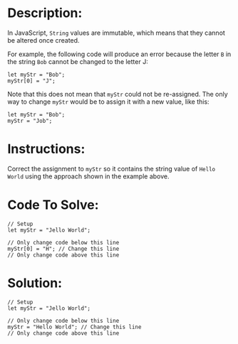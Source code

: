 # Description:

In JavaScript, `String` values are immutable, which means that they cannot be altered once created.

For example, the following code will produce an error because the letter `B` in the string `Bob` cannot be changed to the letter J:

```Js
let myStr = "Bob";
myStr[0] = "J";
```

Note that this does not mean that `myStr` could not be re-assigned. The only way to change `myStr` would be to assign it with a new value, like this:

```Js
let myStr = "Bob";
myStr = "Job";
```

# Instructions:

Correct the assignment to `myStr` so it contains the string value of `Hello World` using the approach shown in the example above.

# Code To Solve:

```Js
// Setup
let myStr = "Jello World";

// Only change code below this line
myStr[0] = "H"; // Change this line
// Only change code above this line
```

# Solution:

```Js
// Setup
let myStr = "Jello World";

// Only change code below this line
myStr = "Hello World"; // Change this line
// Only change code above this line
```
